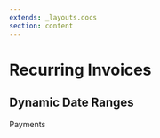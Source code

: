 ```yaml
---
extends: _layouts.docs
section: content
---
```


# Recurring Invoices

## Dynamic Date Ranges

<x-next url=/docs/payments>Payments</x-next>